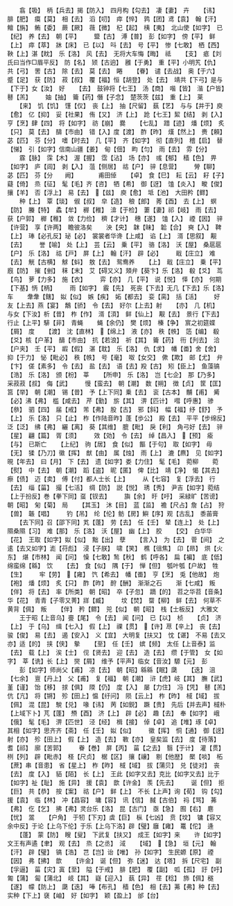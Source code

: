 <!-- { "loadSidebar": true } -->
　　翕【吸】　柄【兵去】揭【防入】　四月构【勾去】　凄【妻】　卉
　　【讳】　腓【肥】　瘼【莫】　相【去】　滔【叨】　瘁【悴】　鹑【团】鸢【袁】　翰【汗】　鳣【旃】　鲔【委】　蕨【厥】　薇【微】　杞【起】　桋【夷】　北山使【如字】　已【纪】　养【去】　朝【平】
　　盬【古】　溥【普】　彭【如字】　傍【平】　鲜【上】　瘁【萃】　牀【床】　已【以】　呌【去】　号【平】　惨【七敢】　栖【西】　鞅【上】湛【眈】　乐【洛】　风【去】　无将大车悔【晦】　祗
　　【支】　疷【刘氏曰当作□眉平反】　防【名】　颎【古逈】　雝【于勇】　重【平】小明艽【仇】　共【弓】　罟【古】　除【去】　莫【去】　睠
　　【眷】　谴【去战】　奥【于六】　蹙【足】　获【防】　菽【叔】　覆【福】恒【胡登】　处【去】　靖共【下弓】是与【下于】女【汝】　好
　　【去】　鼓钟将【七王】　汤【商】　喈【皆】　湝【户皆】　鼛【羔】
　　妯【抽】　籥【药】僭【子念】　楚茨茨【兹】　重【上】　莱
　　【来】　饥【饥】　馑【仅】　丧【上】　抽【尺留】　蓺【艺】　与与【并于】庾【愈】　亿【抑】　妥【社果】　侑【又】　济【上】　跄【七王】絜【结】　剥【入】　亨【烹】肆【四】　将【如字】　祊【崩】　爨
　　【七乱】　踖【迹】　燔【烦】　炙【只】　莫【去】　醻【市由】　错【入】度【渡】　酢【昨】　熯【然上】　赉【頼】　苾【匹】　芬【分】　嗜【时去】　几【平】　齐【如字】　彻【直列】　稽【启】　替【悌】　引【如字】信南山疆【姜】　甸【佃】　畇【匀】　雨【去】　雰【分】
　　霡【脉】　霂【木】　渥【握】　霑【沾】　场【亦】　彧【郁】　穑【色】　畀【如字】　庐【闾】　剥【入】　菹【侧居】　祜【户】　骍【息营】
　　膋【聊】　苾【匹】　芬【分　　阙】　　　　甫田倬
　　【卓】　食【巳】　耘【云】　耔【子】　薿【倚】　烝【征】　髦【毛】齐【咨】　牺【希】　御【迓】　馌【炎入】　畯【俊】　攘【羊】　否【浮上】　易【去】　【兹】　庾【愈】　坻【池】　大田矜【鳏】
　　种【上】　覃【琰】　俶【叔】　皁【造】　稂【郎】　莠【酉】　去【上】　螟【防】　螣【特】　蟊【牟】　稺【稚】　渰【于检】　萋【妻】祁【岐】　雨【去】　获【户郭】　稺【稚】　敛【力俭】　穧【才计】　穗【遂】　馌【入】　禋【因】　骍【许营】　享【许两】　瞻彼洛矣
　　泱【央】　韎【昧】　韐【合】　奭【入】　鞞【上】　琫【必孔反】珌【必】　裳裳者华谗【上咸】　谄【上】　湑【思叙】　觏【去】
　　誉【喻】　处【上】　芸【云】　乗【平】　骆【洛】　沃【屋】　桑扈扈【户】　乐【洛】　祜【戸】　屏【上】　翰【汗】　辟【必】
　　戢【庄立】　难【去】　觥【古横】　觩【蚪】　敖【去】　鸳鸯养
　　【上】　戢【庄立】　乗【平】　廐【防】　摧【剉】　秣【末】　艾【碍又义】頍弁【葵卞】乐【洛】　殽【爻】　茑【鸟】　萝【力多】　施【衣】
　　弈【亦】　几【平】　说【悦】　怿【亦】　何期【下基】怲【柄】
　　雨【如字】　霰【先】　死丧【下去】无几【下去】乐【洛】　车
　　舝舝【鎋】　姒【似】　嫉【疾】　妬【都去】　娈【脔】　括【活】
　　好友【上去】燕【宴】　鷮【骄】　令【去】　好尔【上去】射
　　【亦】　几【机】　与女【下汝】析【昔】　柞【作】　湑【湏】　鲜【仙上】　觏【去】　景行【下去】行止【上平】騑【非】　青蝇
　　蝇【余仍】　樊【烦】　榛【争】　賔之初筵媟【屑】　度
　　【渡】　沈【直林】　【绵上】　液【亦】　秩【帙】　笾【编】　殽【爻】核【户革】　醻【市由】　抗【若浪】　祈【其】　籥【药】　衎【刋去】　洽【户夹】　壬【平】　嘏【假】　湛【耽】　乐【洛】　仇【求】　幡【畨】舍【舍】　抑【于力】　怭【毗必】　秩【帙】　号【毫】　呶【女交】　僛【欺】　邮【尤】　弁【卞】　傞【素多】　令【去】　盐【去】　语【去】羖【古】　矧【臣上】　鱼藻镐【浩】　乐【洛】　颁【枌】　莘
　　【所申】　乐【洛】　岂【七企】　那【乃多】　采菽菽【叔】　侮【武】
　　慢【蛮去】　朝【潮】　数【朔】　徴【贞】　筐【匡】　筥【举】　朝【潮】　锡【昔】　予【上下同】乗【去】　衮【古本】　黼【甫】　觱【必】沸【弗】　槛【咸去】　芹【勤】　旂【其】　淠【匹计】　嘒【呼惠】　骖【叅】　驷【四】　届【戒】　芾【弗】　股【古】　邪【斜】　幅【福】纾【舒】　予【上】　乐【洛】　只【止】　柞【作陆音昨】蓬【歩公】　殿【去】　平平【步绵反】泛【泛】　绋【弗】　纚【离】　葵【其维】　膍【毗】　戾【利】　角弓好【去】　骍【星】　翩【篇】　胥【须】
　　效【効】　令【去】　绰【昌入】　【预】　瘉【与】　已斯亡
　　【上纪】　驹【居】　食【似】　饇【于句】　取【如字】　毋【无】　猱【乃刀】徽【挥】　猷【由】　属【烛】　雨【上】　漉【麃】　见【如字】　晛【年去】　曰【月】　下【去】　遗【如字】娄【力住】　髦【毛】　菀柳
　　菀【熨】　中【去】　朝【潮】　蹈【盗】　昵【匿】　俾【比】　靖【净】　愒【其去】　瘵【债】　迈【卖】　傅【付】都人士长【上】
　　从【七容】　复【浮去】　行【去】　缁【菑】　撮【七活】　绸【防】　説【悦】　琇【秀】　尹吉【如字】菀结【上于扮反】巻【拳下同】虿【钗去】
　　旟【余】　旴【吁】　采緑旷【苦谤】朝【昭】　匊【菊】　局
　　【其玉】　沐【目】　蓝【监】　襜【尺占】詹【占】　狩【兽】　韔【唱】
　　钓【吊】　纶【伦】鲂【房】鱮【序】观【古乱】　黍苖膏
　　【去下同】召【邵下同】芄【蓬】　劳【去】　任【壬】　辇【连上】　处【上】隰桑隰【习】　难【那】　乐【洛】　沃【屋】　幽【上】　胶
　　【交】　白华华【花】　王取【如字】姒【似】　黜【出】　孽
　　【言入】　为【去】　菅【间】　之逺【去又如字】滮【苻彪】　浸【子朕】　啸【笑】　樵【徂焦】　卬【昻】　烘【火东】　煁【市林】　闻【问】　懆【七敢】鹙【秋】　鹤【呼各】　扁【褊】　底【低】　绵蛮绵【緜】　饮
　　【去】　食【似】　隅【于】　惮【但】　瓠叶瓠【户故】　牲【生】
　　牢【劳】　【雍】　饩【希去】　幡【畨】　亨【烹】　兎【他故】　炮【袍】　燔【烦】　炙【只】　酢【昨】　酧【酬】　渐渐之石
　　渐【七咸】　叛【伴】　将【去】　率【所类】　朝【昭】　卒【子忽】　蹢【的】　苕之华苕【音条】华【花】　青青【子零又菁】牂【臧】
　　坟【焚】　罶【柳】　鲜【去】　何草不黄背【佩】　叛
　　【伴】　矜【鳏】　兕【似】　朝【昭】　栈【士板反】　大雅文
　　王于昭【上音乌】亹【尾】　令【去】　闻【问】　已【以】　桢
　　【贞】　济【上】　于【乌】　缉【七入】　假【上】　祼【贯】　【许】荩【辛上】　丧【去】　骏【俊】　易【去】　遏【安入】　义【宜】　大明复【扶又】　忱【谌】　不易【去又亦】适【的】　挟【侠】　摰
　　【至】　任【壬】　嫔【频】　太任【上音泰】监【去】　载【上】　涘【士】　伣【贤去】　迎【去】　造【去】　缵【于管】　女【如字】　莘【诜】长【上】　爕【屑】　维予【平声】临女【音汝】騵【元】　彭
　　彭【如字】师尚父【甫】　凉【去】　朝【昭】緜緜【眠】瓞
　　【迭】　沮【七余】　亶【丹上】　父【甫】　复【福】　朝【潮】　浒【虎】岐【其】　膴【武】　堇【谨】　饴【移】　捄【俱】　陾【仍】　度【入】　屡【力住】　冯【凭】　鼛【羔】　伉【亢】　将【锵】　殄【田上】愠【纡问】　陨【云上】　柞【昨】　棫【域】　拔【佩】　混【昆】　駾【兑】　喙【讳】　苪【如鋭】　蹶【贵】　先后【并去声】棫朴【上域下卜】芃【蓬】　槱【酉】　济【上】　辟【必】　趣【去】　奉【如字】　峨【俄】　髦【毛】　淠【匹世】　泾【经】　楫【接】　倬【卓】　追【堆】琢【卓】　其相【如字】思齐齐【斋】　任【壬】　姒【似】
　　徽【挥】　恫【通】　御【迓】　射【亦】　殄【田上】　假【上】　造【去】　斁【亦】　皇矣监【去】　度【待落】　耆【祁】　廓【苦郭】
　　眷【巻】　屏【丙】　菑【之去】　翳【于计】　灌【贯】　栵【列】　辟【毗赤】　柽【尺贞】　椐【区】　攘【禳】　剔【他歴】　檿【啖】　柘【蔗】串【音患】　省【星上】　柞【昨】　棫【域】　拔【蒲贝】　兑【徒对】　丧【去】　度【入】　貊【陌】　长【上】　王此【如字又去】克比【如字又去】比于【如字】祉【耻】　施【异】　援【袁】　歆【许金】　羡【先去】
　　诞【但】　拒【巨】　共【恭】　按【案】　祜【户】　鲜【上】　不长【上声】询【荀】　钩【勾】　援【袁】　临【林】　冲【昌容】　墉【容】　讯【信】　馘【古伯】　祃【骂】　茀【弗】　仡【乞】　拂【弗】灵台乐【洛】　昆【古门】　亟【急】　囿【右】　麀【忧】　翯
　　【户角】　于牣【下刃】虡【巨】　枞【七凶】　贲【坟】　镛【容又余中反】于论【上乌下伦】于乐【上乌下洛】辟【璧】廱【雍】　鼍【佗】　逄
　　【蓬】　蒙【防】　瞍【叟】　下武复【扶又】　成王【如字】来
　　许【如字】　文王有声遹【聿】　观【去】　烝【之丞】　淢
　　【域】　【急】　垣【元】　翰【汗】　辟【璧】　镐【浩】　芑【岂】诒【唯】　孙【如字】　生民嫄【原】　禋【因】　弗【拂】　歆
　　【许金】　诞【但】　弥【迷】　达【塔】　拆【尺宅】　副【孚逼】　菑【灾】寘【至】　隘【于戒】　腓【肥】　覆【副】　呱【孤】　訏【吁】　匍【蒲】　匐【蒲北】　岐【其】　嶷【迎入】　蓺【异】　荏【稔】　斾【佩】穟【遂】　幪【防上】　瓞【迭】　唪【布孔】　穑【色】　相【去】茀【弗】种【去】　实种【下上】褎【岫】　好【如字】　颖【盈上】　邰【台】
